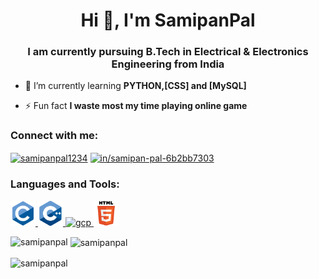 <h1 align="center">Hi 👋, I'm SamipanPal</h1>
<h3 align="center">I am currently pursuing B.Tech in Electrical & Electronics Engineering from India</h3>


- 🌱 I’m currently learning **PYTHON,[CSS] and [MySQL]**

- ⚡ Fun fact **I waste most my time playing online game**

<h3 align="left">Connect with me:</h3>
<p align="left">
<a href="https://twitter.com/samipanpal1234" target="blank"><img align="center" src="https://raw.githubusercontent.com/rahuldkjain/github-profile-readme-generator/master/src/images/icons/Social/twitter.svg" alt="samipanpal1234" height="30" width="40" /></a>
<a href="https://linkedin.com/in/in/samipan-pal-6b2bb7303" target="blank"><img align="center" src="https://raw.githubusercontent.com/rahuldkjain/github-profile-readme-generator/master/src/images/icons/Social/linked-in-alt.svg" alt="in/samipan-pal-6b2bb7303" height="30" width="40" /></a>
</p>

<h3 align="left">Languages and Tools:</h3>
<p align="left"> <a href="https://www.cprogramming.com/" target="_blank" rel="noreferrer"> <img src="https://raw.githubusercontent.com/devicons/devicon/master/icons/c/c-original.svg" alt="c" width="40" height="40"/> </a> <a href="https://www.w3schools.com/cpp/" target="_blank" rel="noreferrer"> <img src="https://raw.githubusercontent.com/devicons/devicon/master/icons/cplusplus/cplusplus-original.svg" alt="cplusplus" width="40" height="40"/> </a> <a href="https://cloud.google.com" target="_blank" rel="noreferrer"> <img src="https://www.vectorlogo.zone/logos/google_cloud/google_cloud-icon.svg" alt="gcp" width="40" height="40"/> </a> <a href="https://www.w3.org/html/" target="_blank" rel="noreferrer"> <img src="https://raw.githubusercontent.com/devicons/devicon/master/icons/html5/html5-original-wordmark.svg" alt="html5" width="40" height="40"/> </a> </p>

<p><img align="left" src="https://github-readme-stats.vercel.app/api/top-langs?username=samipanpal&show_icons=true&locale=en&layout=compact" alt="samipanpal" /></p>

<p>&nbsp;<img align="center" src="https://github-readme-stats.vercel.app/api?username=samipanpal&show_icons=true&locale=en" alt="samipanpal" /></p>

<p><img align="center" src="https://github-readme-streak-stats.herokuapp.com/?user=samipanpal&" alt="samipanpal" /></p>
